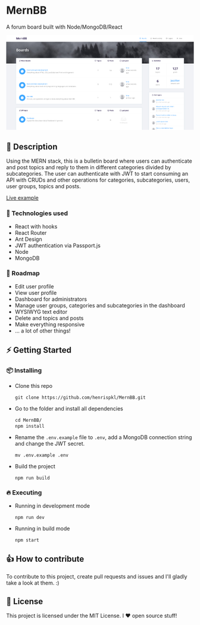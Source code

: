 # MernBB

A forum board built with Node/MongoDB/React

![alt text](./splash.jpg)

## :pencil: Description 

Using the MERN stack, this is a bulletin board where users can authenticate and post topics and reply to them in different categories divided by subcategories. The user can authenticate with JWT to start consuming an API with CRUDs and other operations for categories, subcategories, users, user groups, topics and posts.

[Live example](https://mernbb.herokuapp.com/)

### :pushpin: Technologies used

* React with hooks
* React Router
* Ant Design
* JWT authentication via Passport.js
* Node
* MongoDB

### :rocket: Roadmap

* Edit user profile
* View user profile
* Dashboard for administrators
* Manage user groups, categories and subcategories in the dashboard
* WYSIWYG text editor
* Delete and topics and posts
* Make everything responsive
* ... a lot of other things!

## :zap: Getting Started

### :package: Installing

* Clone this repo

      git clone https://github.com/henrispkl/MernBB.git

* Go to the folder and install all dependencies

      cd MernBB/
      npm install

* Rename the `.env.example` file to `.env`, add a MongoDB connection string and change the JWT secret.

      mv .env.example .env

* Build the project

      npm run build

### :fire: Executing

* Running in development mode

      npm run dev

* Running in build mode

      npm start

## :+1: How to contribute

To contribute to this project, create pull requests and issues and I'll gladly take a look at them. :)

## :page_facing_up: License

This project is licensed under the MIT License. I :heart: open source stuff!